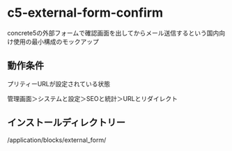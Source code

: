 # c5-external-form-confirm

concrete5の外部フォームで確認画面を出してからメール送信するという国内向け使用の最小構成のモックアップ

## 動作条件
プリティーURLが設定されている状態管理画面＞システムと設定＞SEOと統計＞URLとリダイレクト

## インストールディレクトリー

/application/blocks/external_form/